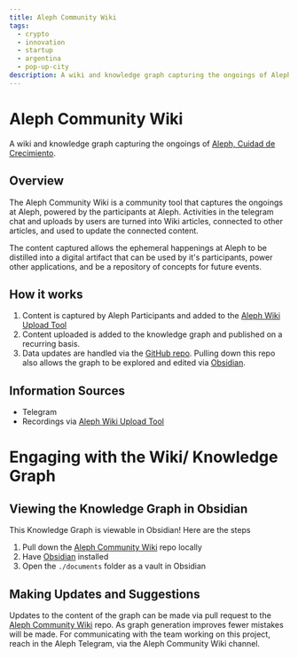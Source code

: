 ```yaml
---
title: Aleph Community Wiki
tags:
  - crypto
  - innovation
  - startup
  - argentina
  - pop-up-city
description: A wiki and knowledge graph capturing the ongoings of Aleph, Cuidad de Crecimiento
---
```

# Aleph Community Wiki

A wiki and knowledge graph capturing the ongoings of [Aleph, Cuidad de Crecimiento](https://aleph.crecimiento.build/).
## Overview

The Aleph Community Wiki is a community tool that captures the ongoings at Aleph, powered by the participants at Aleph. Activities in the telegram chat and uploads by users are turned into Wiki articles, connected to other articles, and used to update the connected content.

The content captured allows the ephemeral happenings at Aleph to be distilled into a digital artifact that can be used by it's participants, power other applications, and be a repository of concepts for future events.
## How it works

1. Content is captured by Aleph Participants and added to the [Aleph Wiki Upload Tool](https://aleph-uploader.communitywiki.ai/)
2. Content uploaded is added to the knowledge graph and published on a recurring basis.
3. Data updates are handled via the [GitHub repo](https://github.com/TinyCloudOrg/Aleph-Community-Wiki). Pulling down this repo also allows the graph to be explored and edited via [Obsidian](https://obsidian.md/). 
## Information Sources
- Telegram
- Recordings via [Aleph Wiki Upload Tool](https://aleph-uploader.communitywiki.ai/)

# Engaging with the Wiki/ Knowledge Graph
## Viewing the Knowledge Graph in Obsidian
This Knowledge Graph is viewable in Obsidian! Here are the steps
1. Pull down the [Aleph Community Wiki](https://github.com/TinyCloudOrg/Aleph-Community-Wiki) repo locally
2. Have [Obsidian](https://obsidian.md/) installed
3. Open the `./documents` folder as a vault in Obsidian

## Making Updates and Suggestions
Updates to the content of the graph can be made via pull request to the  [Aleph Community Wiki](https://github.com/TinyCloudOrg/Aleph-Community-Wiki) repo. As graph generation improves fewer mistakes will be made. For communicating with the team working on this project, reach in the Aleph Telegram, via the Aleph Community Wiki channel.


